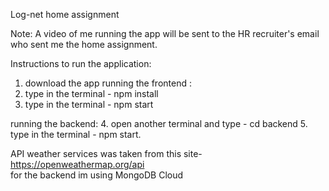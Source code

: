 Log-net home assignment

Note: A video of me running the app will be sent to the HR recruiter's email who sent me the home assignment.

Instructions to run the application:

1. download the app
running the frontend :
2. type in the terminal - npm install
3. type in the terminal - npm start

running the backend:
4. open another terminal and type - cd backend
5. type in the terminal - npm start.



 API weather services was taken from this site- https://openweathermap.org/api   
 for the backend im using MongoDB Cloud